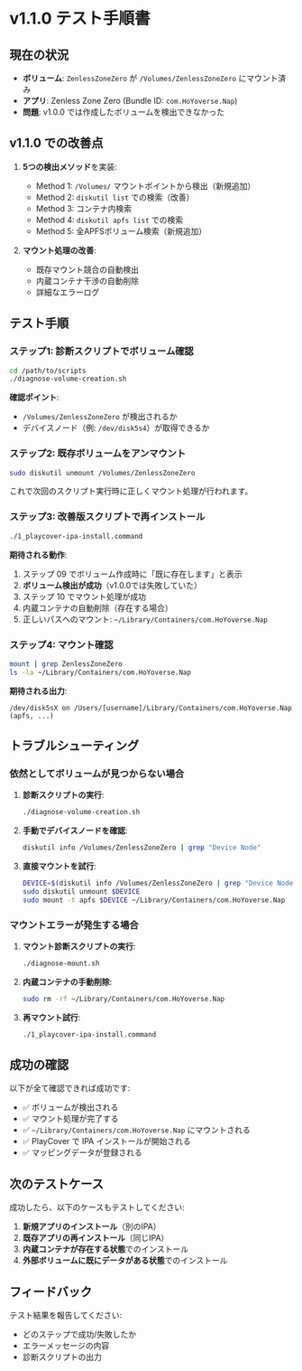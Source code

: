 # v1.1.0 テスト手順書

## 現在の状況

- **ボリューム**: `ZenlessZoneZero` が `/Volumes/ZenlessZoneZero` にマウント済み
- **アプリ**: Zenless Zone Zero (Bundle ID: `com.HoYoverse.Nap`)
- **問題**: v1.0.0 では作成したボリュームを検出できなかった

## v1.1.0 での改善点

1. **5つの検出メソッド**を実装:
   - Method 1: `/Volumes/` マウントポイントから検出（新規追加）
   - Method 2: `diskutil list` での検索（改善）
   - Method 3: コンテナ内検索
   - Method 4: `diskutil apfs list` での検索
   - Method 5: 全APFSボリューム検索（新規追加）

2. **マウント処理の改善**:
   - 既存マウント競合の自動検出
   - 内蔵コンテナ干渉の自動削除
   - 詳細なエラーログ

## テスト手順

### ステップ1: 診断スクリプトでボリューム確認

```bash
cd /path/to/scripts
./diagnose-volume-creation.sh
```

**確認ポイント**:
- `/Volumes/ZenlessZoneZero` が検出されるか
- デバイスノード（例: `/dev/disk5s4`）が取得できるか

### ステップ2: 既存ボリュームをアンマウント

```bash
sudo diskutil unmount /Volumes/ZenlessZoneZero
```

これで次回のスクリプト実行時に正しくマウント処理が行われます。

### ステップ3: 改善版スクリプトで再インストール

```bash
./1_playcover-ipa-install.command
```

**期待される動作**:
1. ステップ 09 でボリューム作成時に「既に存在します」と表示
2. **ボリューム検出が成功**（v1.0.0では失敗していた）
3. ステップ 10 でマウント処理が成功
4. 内蔵コンテナの自動削除（存在する場合）
5. 正しいパスへのマウント: `~/Library/Containers/com.HoYoverse.Nap`

### ステップ4: マウント確認

```bash
mount | grep ZenlessZoneZero
ls -la ~/Library/Containers/com.HoYoverse.Nap
```

**期待される出力**:
```
/dev/disk5sX on /Users/[username]/Library/Containers/com.HoYoverse.Nap (apfs, ...)
```

## トラブルシューティング

### 依然としてボリュームが見つからない場合

1. **診断スクリプトの実行**:
   ```bash
   ./diagnose-volume-creation.sh
   ```

2. **手動でデバイスノードを確認**:
   ```bash
   diskutil info /Volumes/ZenlessZoneZero | grep "Device Node"
   ```

3. **直接マウントを試行**:
   ```bash
   DEVICE=$(diskutil info /Volumes/ZenlessZoneZero | grep "Device Node" | awk '{print $NF}')
   sudo diskutil unmount $DEVICE
   sudo mount -t apfs $DEVICE ~/Library/Containers/com.HoYoverse.Nap
   ```

### マウントエラーが発生する場合

1. **マウント診断スクリプトの実行**:
   ```bash
   ./diagnose-mount.sh
   ```

2. **内蔵コンテナの手動削除**:
   ```bash
   sudo rm -rf ~/Library/Containers/com.HoYoverse.Nap
   ```

3. **再マウント試行**:
   ```bash
   ./1_playcover-ipa-install.command
   ```

## 成功の確認

以下が全て確認できれば成功です:

- ✅ ボリュームが検出される
- ✅ マウント処理が完了する
- ✅ `~/Library/Containers/com.HoYoverse.Nap` にマウントされる
- ✅ PlayCover で IPA インストールが開始される
- ✅ マッピングデータが登録される

## 次のテストケース

成功したら、以下のケースもテストしてください:

1. **新規アプリのインストール**（別のIPA）
2. **既存アプリの再インストール**（同じIPA）
3. **内蔵コンテナが存在する状態**でのインストール
4. **外部ボリュームに既にデータがある状態**でのインストール

## フィードバック

テスト結果を報告してください:
- どのステップで成功/失敗したか
- エラーメッセージの内容
- 診断スクリプトの出力
